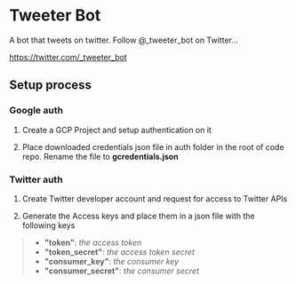
# Tweeter Bot

A bot that tweets on twitter. Follow @_tweeter_bot on Twitter... 

https://twitter.com/_tweeter_bot
 
## Setup process

### Google auth

1. Create a GCP Project and setup authentication on it

1. Place downloaded credentials json file in auth folder in the root of code repo. Rename the file to **gcredentials.json**

### Twitter auth

1. Create Twitter developer account and request for access to Twitter APIs

2. Generate the Access keys and place them in a json file with the following keys
> - **"token"**: *the access token*
> - **"token_secret"**: *the access token secret*
> - **"consumer_key"**: *the consumer key*
> - **"consumer_secret"**: *the consumer secret*
